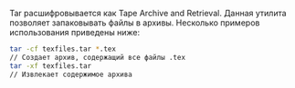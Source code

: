 Tar расшифровывается как Tape Archive and Retrieval.
Данная утилита позволяет запаковывать файлы в архивы. Несколько примеров использования приведены ниже:
```bash
tar -cf texfiles.tar *.tex
// Создает архив, содержащий все файлы .tex
tar -xf texfiles.tar
// Извлекает содержимое архива
```
